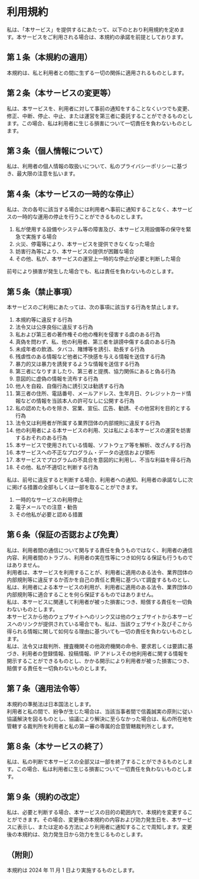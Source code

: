 # 利用規約

私は、「本サービス」を提供するにあたって、以下のとおり利用規約を定めます。本サービスをご利用される場合は、本規約の承諾を前提としております。

## 第１条（本規約の適用）

本規約は、私と利用者との間に生ずる一切の関係に適用されるものとします。

## 第２条（本サービスの変更等）

私は、本サービスを、利用者に対して事前の通知をすることなくいつでも変更、修正、中断、停止、中止、または運営を第三者に委託することができるものとします。この場合、私は利用者に生じる損害について一切責任を負わないものとします。

## 第３条（個人情報について）

私は、利用者の個人情報の取扱いについて、私のプライバシーポリシーに基づき、最大限の注意を払います。

## 第４条（本サービスの一時的な停止）

私は、次の各号に該当する場合には利用者へ事前に通知することなく、本サービスの一時的な運用の停止を行うことができるものとします。

1. 私が使用する設備やシステム等の障害及び、本サービス用設備等の保守を緊急で実施する場合
2. 火災、停電等により、本サービスを提供できなくなった場合
3. 妨害行為等により、本サービスの提供が困難な場合
4. その他、私が、本サービスの運営上一時的な停止が必要と判断した場合

前号により損害が発生した場合でも、私は責任を負わないものとします。

## 第５条（禁止事項）

本サービスのご利用にあたっては、次の事項に該当する行為を禁止します。

1. 本規約等に違反する行為
2. 法令又は公序良俗に違反する行為
3. 私および第三者の著作権その他の権利を侵害する虞のある行為
4. 真偽を問わず、私、他の利用者、第三者を誹謗中傷する虞のある行為
5. 未成年者の飲酒、タバコ、賭博等を誘引、助長する行為
6. 残虐性のある情報など他者に不快感を与える情報を送信する行為
7. 暴力的又は暴力を誘発するような情報を送信する行為
8. 第三者になりすましたり、第三者と提携、協力関係にあると偽る行為
9. 意図的に虚偽の情報を流布する行為
10. 他人を自殺、自傷行為に誘引又は勧誘する行為
11. 第三者の住所、電話番号、メールアドレス、生年月日、クレジットカード情報などの情報を当該本人の許可なしに公開する行為
12. 私の認めたものを除き、営業、宣伝、広告、勧誘、その他営利を目的とする行為
13. 法令又は利用者が所属する業界団体の内部規則に違反する行為
14. 他の利用者による本サービスの利用、又は私による本サービスの運営を妨害するおそれのある行為
15. 本サービスで使用されている情報、ソフトウェア等を解析、改ざんする行為
16. 本サービスへの不正なプログラム・データの送信および領布
17. 本サービスでプログラムの不具合を意図的に利用し、不当な利益を得る行為
18. その他、私が不適切と判断する行為

私は、前号に違反すると判断する場合、利用者への通知、利用者の承諾なしに次に掲げる措置の全部もしくは一部を取ることができます。

1. 一時的なサービスの利用停止
2. 電子メールでの注意・勧告
3. その他私が必要と認める措置

## 第６条（保証の否認および免責）

私は、利用者間の通信について関与する責任を負うものではなく、利用者の通信内容、利用者間のトラブル、利用者の実在性等につき如何なる保証も行うものではありません。  
利用者は、本サービスを利用することが、利用者に適用のある法令、業界団体の内部規則等に違反するか否かを自己の責任と費用に基づいて調査するものとし、私は、利用者による本サービスの利用が、利用者に適用のある法令、業界団体の内部規則等に適合することを何ら保証するものではありません。  
私は、本サービスに関連して利用者が被った損害につき、賠償する責任を一切負わないものとします。  
本サービスから他のウェブサイトへのリンク又は他のウェブサイトから本サービスへのリンクが提供されている場合でも、私は、当該ウェブサイト及びそこから得られる情報に関して如何なる理由に基づいても一切の責任を負わないものとします。  
私は、法令又は裁判所、捜査機関その他政府機関の命令、要求若しくは要請に基づき、利用者の登録情報、投稿情報、IP アドレスその他利用者に関する情報を開示することができるものとし、かかる開示により利用者が被った損害につき、賠償する責任を一切負わないものとします。

## 第７条（適用法令等）

本規約の準拠法は日本国法とします。  
利用者と私の間で、紛争が生じた場合は、当該当事者間で信義誠実の原則に従い協議解決を図るものとし、協議により解決に至らなかった場合は、私の所在地を管轄する裁判所を利用者と私の第一審の専属的合意管轄裁判所とします。

## 第８条（本サービスの終了）

私は、私の判断で本サービスの全部又は一部を終了することができるものとします。この場合、私は利用者に生じる損害について一切責任を負わないものとします。

## 第９条（規約の改定）

私は、必要と判断する場合、本サービスの目的の範囲内で、本規約を変更することができます。その場合、変更後の本規約の内容および効力発生日を、本サービスに表示し、または定める方法により利用者に通知することで周知します。変更後の本規約は、効力発生日から効力を生じるものとします。

## （附則）

本規約は 2024 年 11 月 1 日より実施するものとします。

